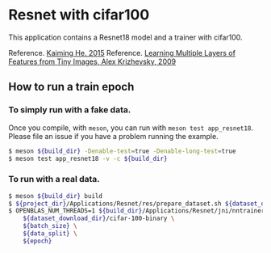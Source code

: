 # Resnet with cifar100

This application contains a Resnet18 model and a trainer with cifar100.

Reference. [Kaiming He. 2015](https://arxiv.org/abs/1512.03385)
Reference. [Learning Multiple Layers of Features from Tiny Images, Alex Krizhevsky, 2009](https://www.cs.toronto.edu/~kriz/learning-features-2009-TR.pdf)

## How to run a train epoch

### To simply run with a fake data.

Once you compile, with `meson`, you can run with `meson test app_resnet18`.
Please file an issue if you have a problem running the example.

```bash
$ meson ${build_dir} -Denable-test=true -Denable-long-test=true
$ meson test app_resnet18 -v -c ${build_dir}
```

### To run with a real data.

```bash
$ meson ${build_dir} build
$ ${project_dir}/Applications/Resnet/res/prepare_dataset.sh ${dataset_download_dir} # this is to download raw data of cifar100
$ OPENBLAS_NUM_THREADS=1 ${build_dir}/Applications/Resnet/jni/nntrainer_resnet18 \
    ${dataset_download_dir}/cifar-100-binary \
    ${batch_size} \
    ${data_split} \
    ${epoch}
```
